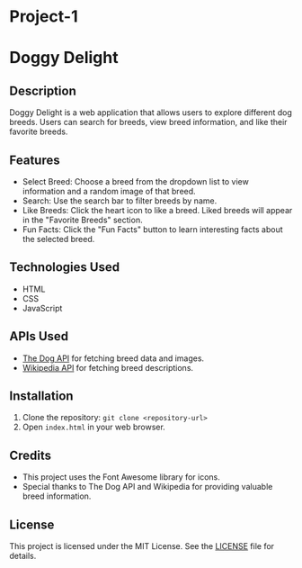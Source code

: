 # Project-1
# Doggy Delight

## Description
Doggy Delight is a web application that allows users to explore different dog breeds. Users can search for breeds, view breed information, and like their favorite breeds.

## Features
- Select Breed: Choose a breed from the dropdown list to view information and a random image of that breed.
- Search: Use the search bar to filter breeds by name.
- Like Breeds: Click the heart icon to like a breed. Liked breeds will appear in the "Favorite Breeds" section.
- Fun Facts: Click the "Fun Facts" button to learn interesting facts about the selected breed.

## Technologies Used
- HTML
- CSS
- JavaScript

## APIs Used
- [The Dog API](https://thedogapi.com/) for fetching breed data and images.
- [Wikipedia API](https://en.wikipedia.org/api/rest_v1/) for fetching breed descriptions.

## Installation
1. Clone the repository: `git clone <repository-url>`
2. Open `index.html` in your web browser.

## Credits
- This project uses the Font Awesome library for icons.
- Special thanks to The Dog API and Wikipedia for providing valuable breed information.

## License
This project is licensed under the MIT License. See the [LICENSE](./LICENSE) file for details.
